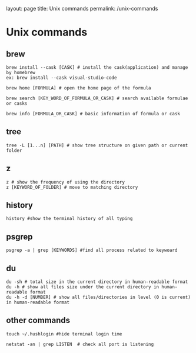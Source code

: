 layout: page
title: Unix commands
permalink: /unix-commands

# Unix commands
## brew
```
brew install --cask [CASK] # install the cask(application) and manage by homebrew
ex: brew install --cask visual-studio-code

brew home [FORMULA] # open the home page of the formula

brew search [KEY_WORD_OF_FORMULA_OR_CASK] # search available formulae or casks

brew info [FORMULA_OR_CASK] # basic information of formula or cask
```

## tree
```
tree -L [1...n] [PATH] # show tree structure on given path or current folder
```

## z
```
z # show the frequency of using the directory
z [KEYWORD_OF_FOLDER] # move to matching directory
```

## history
```
history #show the terminal history of all typing
```
## psgrep
```
psgrep -a | grep [KEYWORDS] #find all process related to keywoard
```
## du
```
du -sh # total size in the current directory in human-readable format
du -h # show all files size under the current directory in human-readable format
du -h -d [NUMBER] # show all files/directories in level (0 is current) in human-readable format
```

## other commands
```
touch ~/.hushlogin #hide terminal login time

netstat -an | grep LISTEN  # check all port is listening
```
